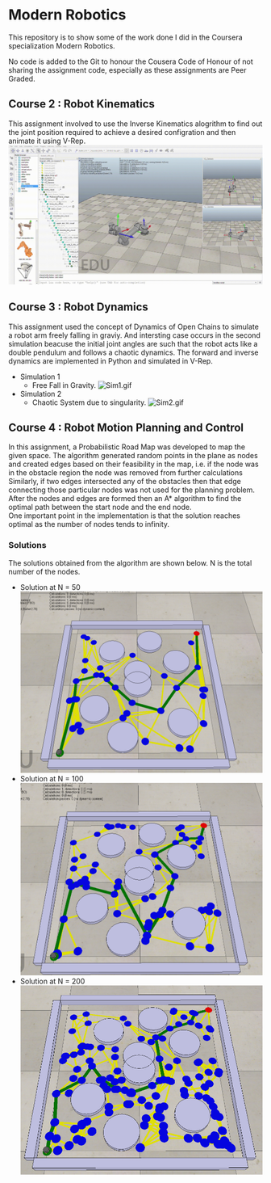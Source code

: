 # Modern Robotics
This repository is to show some of the work done I did in the Coursera specialization Modern Robotics.

No code is added to the Git to honour the Cousera Code of Honour of not sharing the assignment code, especially as these assignments are Peer Graded.

## Course 2 : Robot Kinematics
This assignment involved to use the Inverse Kinematics alogrithm to find out the joint position required to achieve a desired configration and then animate it using V-Rep.
![Course2.gif](Course2.gif?raw=True "Course2.gif")

## Course 3 : Robot Dynamics
This assignment used the concept of Dynamics of Open Chains to simulate a robot arm freely falling in graviy. And intersting case occurs in the second simulation beacuse the initial joint angles are such that the robot acts like a double pendulum and follows a chaotic dynamics. The forward and inverse dynamics are implemented in Python and simulated in V-Rep.

* Simulation 1
    * Free Fall in Gravity.
    ![Sim1.gif](Sim1.gif?raw=True "Sim1.gif")
* Simulation 2
    * Chaotic System due to singularity.
    ![Sim2.gif](Sim2.gif?raw=True "Sim2.gif")
## Course 4 : Robot Motion Planning and Control
In this assignment, a Probabilistic Road Map was developed to map the given space. The algorithm generated random points in the plane as nodes and created edges based on their feasibility in the map, i.e. if the node was in the obstacle region the node was removed from further calculations
Similarly, if two edges intersected any of the obstacles then that edge connecting those particular nodes was not used for the planning problem.
After the nodes and edges are formed then an A* algorithm to find the optimal path between the start node and the end node.\
One important point in the implementation is that the solution reaches optimal as the number of nodes tends to infinity.
### Solutions
The solutions obtained from the algorithm are shown below. N is the total number of the nodes.

* Solution at N = 50
    \
    ![N50 solution](N50.png?raw=True "N50 solution")
* Solution at N = 100
    \
    ![N100 solution](N100.png?raw=True "N100 solution")
* Solution at N = 200
    \
    ![N200 solution](N200.png?raw=True "N200 solution")

